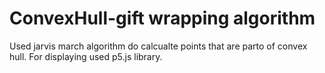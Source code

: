 # ConvexHull-gift wrapping algorithm
Used jarvis march algorithm do calcualte points that are parto of convex hull. For displaying used p5.js library.
